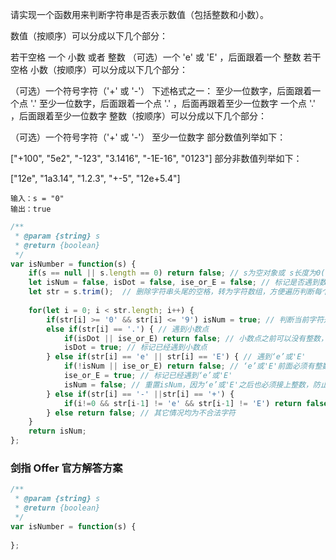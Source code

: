 请实现一个函数用来判断字符串是否表示数值（包括整数和小数）。

数值（按顺序）可以分成以下几个部分：

若干空格
一个 小数 或者 整数
（可选）一个 'e' 或 'E' ，后面跟着一个 整数
若干空格
小数（按顺序）可以分成以下几个部分：

（可选）一个符号字符（'+' 或 '-'）
下述格式之一：
至少一位数字，后面跟着一个点 '.'
至少一位数字，后面跟着一个点 '.' ，后面再跟着至少一位数字
一个点 '.' ，后面跟着至少一位数字
整数（按顺序）可以分成以下几个部分：

（可选）一个符号字符（'+' 或 '-'）
至少一位数字
部分数值列举如下：

["+100", "5e2", "-123", "3.1416", "-1E-16", "0123"]
部分非数值列举如下：

["12e", "1a3.14", "1.2.3", "+-5", "12e+5.4"]

```
输入：s = "0"
输出：true
```

```js
/**
 * @param {string} s
 * @return {boolean}
 */
var isNumber = function(s) {
    if(s == null || s.length == 0) return false; // s为空对象或 s长度为0(空字符串)时, 不能表示数值
    let isNum = false, isDot = false, ise_or_E = false; // 标记是否遇到数位、小数点、‘e’或'E'
    let str = s.trim();  // 删除字符串头尾的空格，转为字符数组，方便遍历判断每个字符
        
    for(let i = 0; i < str.length; i++) {
        if(str[i] >= '0' && str[i] <= '9') isNum = true; // 判断当前字符是否为 0~9 的数位
        else if(str[i] == '.') { // 遇到小数点
            if(isDot || ise_or_E) return false; // 小数点之前可以没有整数，但是不能重复出现小数点、或出现‘e’、'E'
            isDot = true; // 标记已经遇到小数点
        } else if(str[i] == 'e' || str[i] == 'E') { // 遇到‘e’或'E'
            if(!isNum || ise_or_E) return false; // ‘e’或'E'前面必须有整数，且前面不能重复出现‘e’或'E'
            ise_or_E = true; // 标记已经遇到‘e’或'E'
            isNum = false; // 重置isNum，因为‘e’或'E'之后也必须接上整数，防止出现 123e或者123e+的非法情况
        } else if(str[i] == '-' ||str[i] == '+') {
            if(i!=0 && str[i-1] != 'e' && str[i-1] != 'E') return false; // 正负号只可能出现在第一个位置，或者出现在‘e’或'E'的后面一个位置
        } else return false; // 其它情况均为不合法字符
    }
    return isNum;
};
```

### 剑指 Offer 官方解答方案

```js
/**
 * @param {string} s
 * @return {boolean}
 */
var isNumber = function(s) {
    
};
```
